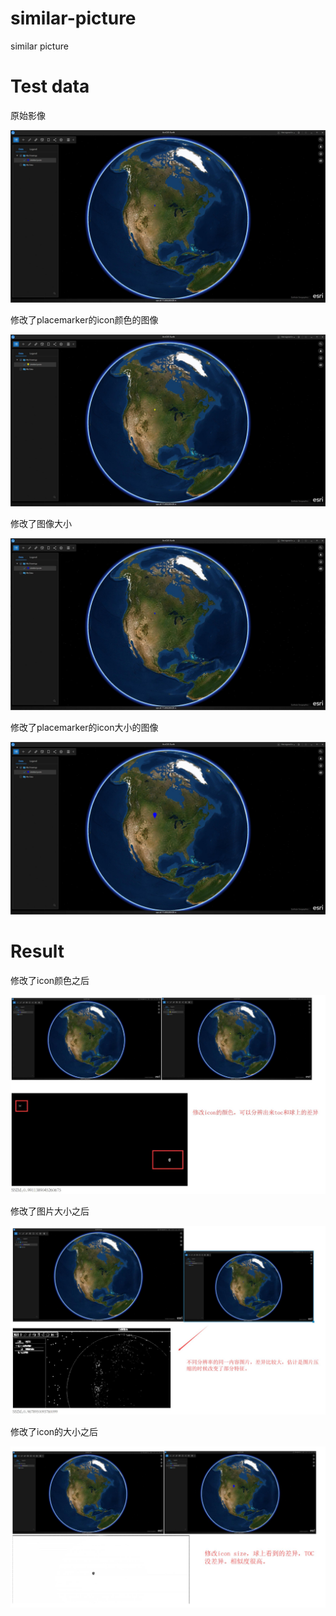 # similar-picture
similar picture

# Test data

原始影像

![image](https://github.com/practice-more/similar-picture/raw/master/data/org.jpg)

修改了placemarker的icon颜色的图像

![image](https://github.com/practice-more/similar-picture/raw/master/data/org_color.jpg)

修改了图像大小

![image](https://github.com/practice-more/similar-picture/raw/master/data/org_res.jpg)

修改了placemarker的icon大小的图像

![image](https://github.com/practice-more/similar-picture/raw/master/data/org_size.jpg)

# Result 

修改了icon颜色之后

![image](https://github.com/practice-more/similar-picture/raw/master/data/rlt_color.jpg)

修改了图片大小之后

![image](https://github.com/practice-more/similar-picture/raw/master/data/rlt_res.jpg)

修改了icon的大小之后

![image](https://github.com/practice-more/similar-picture/raw/master/data/rlt_icon_size.jpg)

